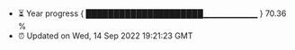 - ⏳ Year progress { █████████████████████▁▁▁▁▁▁▁▁▁ } 70.36 %
- ⏰ Updated on Wed, 14 Sep 2022 19:21:23 GMT

